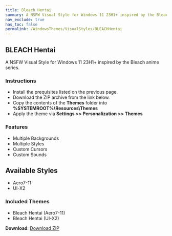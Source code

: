 ```yaml
---
title: Bleach Hentai
summary: A NSFW Visual Style for Windows 11 23H1+ inspired by the Bleach anime series.
nav_exclude: true
has_toc: false
permalink: /WindowsThemes/VisualStyles/BLEACHHentai
---
```


## BLEACH Hentai
A NSFW Visual Style for Windows 11 23H1+ inspired by the Bleach anime series.

<!-- <img align="center" src="" alt="Preview" width="80%" /> -->

### Instructions

- Install the prequisites listed on the previous page.
- Download the ZIP archive from the link below.
- Copy the contents of the **Themes** folder into **%SYSTEMROOT%\Resources\Themes**
- Apply the theme via **Settings >> Personalization >> Themes**

### Features

- Multiple Backgrounds
- Multiple Styles
- Custom Cursors
- Custom Sounds

## Available Styles

- Aero7-11
- UI-X2

### Included Themes

- Bleach Hentai (Aero7-11)
- Bleach Hentai (UI-X2)

**Download**: [Download ZIP](https://gitlab.com/the-back-room/visual-styles/windows-11/nsfw/bleach-hentai/-/archive/main/bleach-hentai-main.zip)